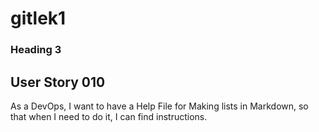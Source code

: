 # gitlek1
### Heading 3 

## User Story 010

As a DevOps,
I want to have a Help File for Making lists in Markdown, so that when I need to do it, I can find instructions.
